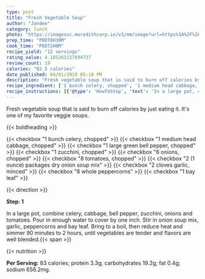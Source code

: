 ```yaml
---
type: post
title: "Fresh Vegetable Soup"
author: "Jandee"
category: lunch
photo: "https://imagesvc.meredithcorp.io/v3/mm/image?url=https%3A%2F%2Fimages.media-allrecipes.com%2Fuserphotos%2F264880.jpg"
prep_time: "P0DT0H30M"
cook_time: "P0DT2H0M"
recipe_yield: "12 servings"
rating_value: 4.105263157894737
review_count: 19
calories: "82.5 calories"
date_published: 04/01/2019 05:18 PM
description: "Fresh vegetable soup that is said to burn off calories by just eating it.  It's one of my favorite veggie soups."
recipe_ingredient: ['1 bunch celery, chopped', '1 medium head cabbage, chopped', '1 large green bell pepper, chopped', '1 zucchini, chopped', '6 onions, chopped', '8 tomatoes, chopped', '2 (1 ounce) packages dry onion soup mix', '2 cloves garlic, minced', '8 whole peppercorns', '1 bay leaf']
recipe_instructions: [{'@type': 'HowToStep', 'text': 'In a large pot, combine celery, cabbage, bell pepper, zucchini, onions and tomatoes.  Pour in enough water to cover by one inch.  Stir in onion soup mix, garlic, peppercorns and bay leaf.  Bring to a boil, then reduce heat and simmer 90 minutes to 2 hours, until vegetables are tender and flavors are well blended.\n'}]
---
```


Fresh vegetable soup that is said to burn off calories by just eating it.  It's one of my favorite veggie soups. 

{{< boldheading >}}

{{< checkbox "1 bunch celery, chopped" >}}
{{< checkbox "1 medium head cabbage, chopped" >}}
{{< checkbox "1 large green bell pepper, chopped" >}}
{{< checkbox "1  zucchini, chopped" >}}
{{< checkbox "6  onions, chopped" >}}
{{< checkbox "8  tomatoes, chopped" >}}
{{< checkbox "2 (1 ounce) packages dry onion soup mix" >}}
{{< checkbox "2 cloves garlic, minced" >}}
{{< checkbox "8  whole peppercorns" >}}
{{< checkbox "1  bay leaf" >}}


{{< direction >}}

**Step: 1**

In a large pot, combine celery, cabbage, bell pepper, zucchini, onions and tomatoes.  Pour in enough water to cover by one inch.  Stir in onion soup mix, garlic, peppercorns and bay leaf.  Bring to a boil, then reduce heat and simmer 90 minutes to 2 hours, until vegetables are tender and flavors are well blended.{{< span >}}

{{< nutrition >}}

**Per Serving:** 83 calories; protein 3.3g; carbohydrates 19.2g; fat 0.4g; sodium 656.2mg.